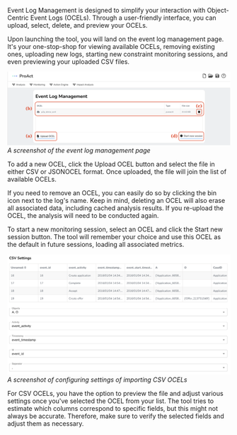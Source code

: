 Event Log Management is designed to simplify your interaction with Object-Centric Event Logs (OCELs). Through a user-friendly interface, you can upload, select, delete, and preview your OCELs.

Upon launching the tool, you will land on the event log management page. It's your one-stop-shop for viewing available OCELs, removing existing ones, uploading new logs, starting new constraint monitoring sessions, and even previewing your uploaded CSV files.

![A screenshot of the event log management page](./images/tool-event-log-management.png)
*A screenshot of the event log management page*

To add a new OCEL, click the Upload OCEL button and select the file in either CSV or JSONOCEL format. Once uploaded, the file will join the list of available OCELs.

If you need to remove an OCEL, you can easily do so by clicking the bin icon next to the log's name. Keep in mind, deleting an OCEL will also erase all associated data, including cached analysis results. If you re-upload the OCEL, the analysis will need to be conducted again.

To start a new monitoring session, select an OCEL and click the Start new session button. The tool will remember your choice and use this OCEL as the default in future sessions, loading all associated metrics.

![A screenshot of configuring settings of importing CSV OCELs](./images/tool-event-log-management-csv-setting.png)
*A screenshot of configuring settings of importing CSV OCELs*

For CSV OCELs, you have the option to preview the file and adjust various settings once you've selected the OCEL from your list. The tool tries to estimate which columns correspond to specific fields, but this might not always be accurate. Therefore, make sure to verify the selected fields and adjust them as necessary.
